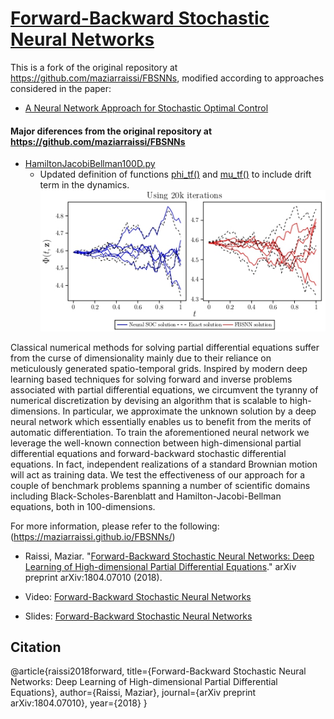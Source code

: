 # [Forward-Backward Stochastic Neural Networks](https://github.com/EmoryMLIP/FBSNNs/) #
This is a fork of the original repository at https://github.com/maziarraissi/FBSNNs, modified according to approaches considered in the paper:
- [A Neural Network Approach for Stochastic Optimal Control](https://arxiv.org/pdf/2209.13104.pdf)

#### Major diferences from the original repository at https://github.com/maziarraissi/FBSNNs ####
- [HamiltonJacobiBellman100D.py](https://github.com/EmoryMLIP/FBSNNs/blob/master/HamiltonJacobiBellman100D.py)
  - Updated definition of functions [phi_tf()](https://github.com/EmoryMLIP/FBSNNs/blob/19f69971115009e23bd507ca65d23360813399f3/HamiltonJacobiBellman100D.py#L32) and [mu_tf()](https://github.com/EmoryMLIP/FBSNNs/blob/19f69971115009e23bd507ca65d23360813399f3/HamiltonJacobiBellman100D.py#L41) to include drift term in the dynamics.
  ![Comparision between NeuralSOC and FBSNN approaches](figures/comparision/HJB_20k.jpg "Comparision between NeuralSOC and FBSNN approaches")


Classical numerical methods for solving partial differential equations suffer from the curse of dimensionality mainly due to their reliance on meticulously generated spatio-temporal grids. Inspired by modern deep learning based techniques for solving forward and inverse problems associated with partial differential equations, we circumvent the tyranny of numerical discretization by devising an algorithm that is scalable to high-dimensions. In particular, we approximate the unknown solution by a deep neural network which essentially enables us to benefit from the merits of automatic differentiation. To train the aforementioned neural network we leverage the well-known connection between high-dimensional partial differential equations and forward-backward stochastic differential equations. In fact, independent realizations of a standard Brownian motion will act as training data. We test the effectiveness of our approach for a couple of benchmark problems spanning a number of scientific domains including Black-Scholes-Barenblatt and Hamilton-Jacobi-Bellman equations, both in 100-dimensions. 

For more information, please refer to the following: (https://maziarraissi.github.io/FBSNNs/)

  - Raissi, Maziar. "[Forward-Backward Stochastic Neural Networks: Deep Learning of High-dimensional Partial Differential Equations](https://arxiv.org/abs/1804.07010)." arXiv preprint arXiv:1804.07010 (2018).
  
  - Video: [Forward-Backward Stochastic Neural Networks](https://youtu.be/-Pu_ZTJsMyA)
  
  - Slides: [Forward-Backward Stochastic Neural Networks](https://github.com/maziarraissi/FBSNNs/blob/master/docs/FBSNNs.pdf)
  

## Citation
   @article{raissi2018forward,
      title={Forward-Backward Stochastic Neural Networks: Deep Learning of High-dimensional Partial Differential Equations},
      author={Raissi, Maziar},
      journal={arXiv preprint arXiv:1804.07010},
      year={2018}
    }


